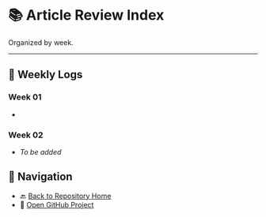 # 📚 Article Review Index

Organized by week.

---

## 📅 Weekly Logs

### Week 01
-
### Week 02
- _To be added_



## 🧭 Navigation

- 🔙 [Back to Repository Home](../../README.md)
- 🔗 [Open GitHub Project](https://github.com/c-r-loh/dissertation)

